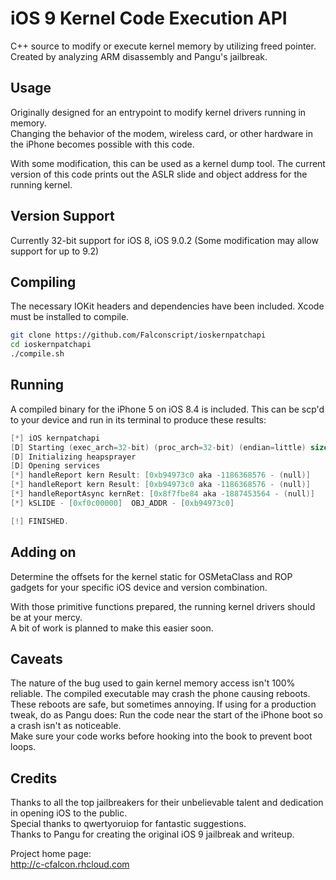 # iOS 9 Kernel Code Execution API

C++ source to modify or execute kernel memory by utilizing freed pointer. Created by analyzing ARM disassembly and Pangu's jailbreak.

## Usage
Originally designed for an entrypoint to modify kernel drivers running in memory.  
Changing the behavior of the modem, wireless card, or other hardware in the iPhone becomes possible with this code.  

With some modification, this can be used as a kernel dump tool.
The current version of this code prints out the ASLR slide and object address for the running kernel.

## Version Support
Currently 32-bit support for iOS 8, iOS 9.0.2 (Some modification may allow support for up to 9.2)

## Compiling
The necessary IOKit headers and dependencies have been included. Xcode must be installed to compile.
```bash
git clone https://github.com/Falconscript/ioskernpatchapi
cd ioskernpatchapi
./compile.sh
```

## Running
A compiled binary for the iPhone 5 on iOS 8.4 is included. This can be scp'd to your device and run in its terminal to produce these results:
```c
[*] iOS kernpatchapi
[D] Starting (exec_arch=32-bit) (proc_arch=32-bit) (endian=little) sizeof(ull)=8 sizeof(uint64_t)=8
[D] Initializing heapsprayer
[D] Opening services
[*] handleReport kern Result: [0xb94973c0 aka -1186368576 - (null)]
[*] handleReport kern Result: [0xb94973c0 aka -1186368576 - (null)]
[*] handleReportAsync kernRet: [0x8f7fbe84 aka -1887453564 - (null)]
[*] kSLIDE - [0xf0c00000]  OBJ_ADDR - [0xb94973c0]

[!] FINISHED.
```

## Adding on
Determine the offsets for the kernel static for OSMetaClass and ROP gadgets for your specific iOS device and version combination.

With those primitive functions prepared, the running kernel drivers should be at your mercy.  
A bit of work is planned to make this easier soon.

## Caveats
The nature of the bug used to gain kernel memory access isn't 100% reliable. The compiled executable may crash the phone causing reboots.  
These reboots are safe, but sometimes annoying. If using for a production tweak, do as Pangu does: Run the code near the start of the iPhone boot so a crash isn't as noticeable.  
Make sure your code works before hooking into the book to prevent boot loops.  

## Credits
Thanks to all the top jailbreakers for their unbelievable talent and dedication in opening iOS to the public.  
Special thanks to qwertyoruiop for fantastic suggestions.  
Thanks to Pangu for creating the original iOS 9 jailbreak and writeup.


Project home page:  
http://c-cfalcon.rhcloud.com
